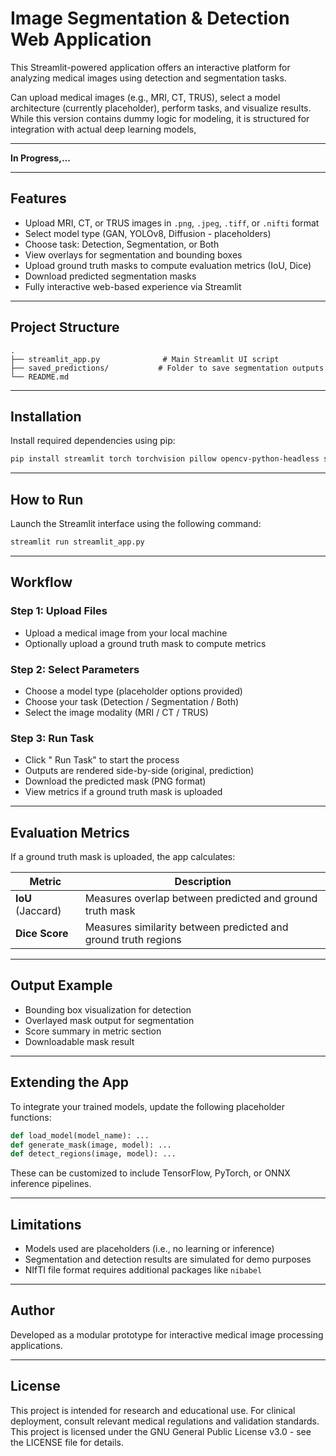 #  Image Segmentation & Detection Web Application

This Streamlit-powered application offers an interactive platform for analyzing medical images using detection and segmentation tasks. 

Can upload medical images (e.g., MRI, CT, TRUS), select a model architecture (currently placeholder), perform tasks, and visualize results. While this version contains dummy logic for modeling, it is structured for integration with actual deep learning models,  

---------------------------
**In Progress,...**

---------

##  Features

- Upload MRI, CT, or TRUS images in `.png`, `.jpeg`, `.tiff`, or `.nifti` format
- Select model type (GAN, YOLOv8, Diffusion - placeholders)
- Choose task: Detection, Segmentation, or Both
- View overlays for segmentation and bounding boxes
- Upload ground truth masks to compute evaluation metrics (IoU, Dice)
- Download predicted segmentation masks
- Fully interactive web-based experience via Streamlit

---

##  Project Structure

```
.
├── streamlit_app.py              # Main Streamlit UI script
├── saved_predictions/           # Folder to save segmentation outputs
└── README.md
```

---

##  Installation

Install required dependencies using pip:

```bash
pip install streamlit torch torchvision pillow opencv-python-headless scikit-learn
```

---

##  How to Run

Launch the Streamlit interface using the following command:

```bash
streamlit run streamlit_app.py
```

---

##  Workflow

### Step 1: Upload Files
- Upload a medical image from your local machine
- Optionally upload a ground truth mask to compute metrics

### Step 2: Select Parameters
- Choose a model type (placeholder options provided)
- Choose your task (Detection / Segmentation / Both)
- Select the image modality (MRI / CT / TRUS)

### Step 3: Run Task
- Click " Run Task" to start the process
- Outputs are rendered side-by-side (original, prediction)
- Download the predicted mask (PNG format)
- View metrics if a ground truth mask is uploaded

---

##  Evaluation Metrics

If a ground truth mask is uploaded, the app calculates:

| Metric | Description |
|--------|-------------|
| **IoU** (Jaccard) | Measures overlap between predicted and ground truth mask |
| **Dice Score** | Measures similarity between predicted and ground truth regions |

---

##  Output Example

-  Bounding box visualization for detection
-  Overlayed mask output for segmentation
-  Score summary in metric section
-  Downloadable mask result

---

##  Extending the App

To integrate your trained models, update the following placeholder functions:

```python
def load_model(model_name): ...
def generate_mask(image, model): ...
def detect_regions(image, model): ...
```

These can be customized to include TensorFlow, PyTorch, or ONNX inference pipelines.

---

##  Limitations

- Models used are placeholders (i.e., no learning or inference)
- Segmentation and detection results are simulated for demo purposes
- NIfTI file format requires additional packages like `nibabel`

---

##  Author

Developed as a modular prototype for interactive medical image processing applications.

---

##  License

This project is intended for research and educational use. For clinical deployment, consult relevant medical regulations and validation standards.
This project is licensed under the GNU General Public License v3.0 - see the LICENSE file for details.

